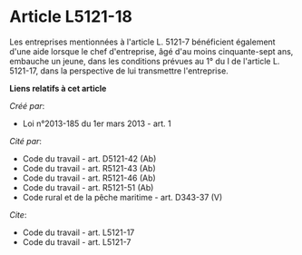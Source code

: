 # Article L5121-18

Les entreprises mentionnées à l'article L. 5121-7 bénéficient également d'une aide lorsque le chef d'entreprise, âgé d'au
moins cinquante-sept ans, embauche un jeune, dans les conditions prévues au 1° du I de l'article L. 5121-17, dans la
perspective de lui transmettre l'entreprise.

**Liens relatifs à cet article**

_Créé par_:

  - Loi n°2013-185 du 1er mars 2013 - art. 1

_Cité par_:

  - Code du travail - art. D5121-42 (Ab)
  - Code du travail - art. R5121-43 (Ab)
  - Code du travail - art. R5121-46 (Ab)
  - Code du travail - art. R5121-51 (Ab)
  - Code rural et de la pêche maritime - art. D343-37 (V)

_Cite_:

  - Code du travail - art. L5121-17
  - Code du travail - art. L5121-7
